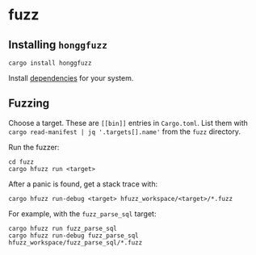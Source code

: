 # fuzz

## Installing `honggfuzz`

```
cargo install honggfuzz
```

Install [dependencies](https://github.com/rust-fuzz/honggfuzz-rs#dependencies) for your system.

## Fuzzing

Choose a target.
These are `[[bin]]` entries in `Cargo.toml`.
List them with `cargo read-manifest | jq '.targets[].name'` from the `fuzz` directory.

Run the fuzzer:

```shell
cd fuzz
cargo hfuzz run <target>
```

After a panic is found, get a stack trace with:

```shell
cargo hfuzz run-debug <target> hfuzz_workspace/<target>/*.fuzz
```

For example, with the `fuzz_parse_sql` target:

```shell
cargo hfuzz run fuzz_parse_sql
cargo hfuzz run-debug fuzz_parse_sql hfuzz_workspace/fuzz_parse_sql/*.fuzz
```
